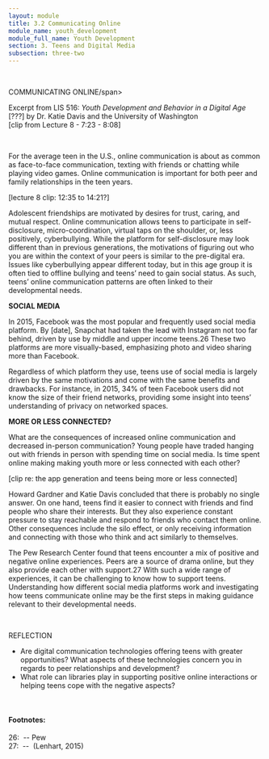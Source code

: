 ```yaml
---
layout: module
title: 3.2 Communicating Online
module_name: youth_development
module_full_name: Youth Development
section: 3. Teens and Digital Media
subsection: three-two
---
```



<br> 
<div class="explanatory">  

  <p><span class="box-title">COMMUNICATING ONLINE/span></p> 

<p>Excerpt from LIS 516: <i>Youth Development and Behavior in a Digital Age</i> [???] by Dr. Katie Davis and the University of Washington <br>
[clip from Lecture 8 -  7:23 - 8:08]</p> 

</div> 
<br> 

For the average teen in the U.S., online communication is about as common as face-to-face communication, texting with friends or chatting while playing video games. Online communication is important for both peer and family relationships in the teen years. 

[lecture 8 clip: 12:35 to 14:21?] 

Adolescent friendships are motivated by desires for trust, caring, and mutual respect. Online communication allows teens to participate in self-disclosure, micro-coordination, virtual taps on the shoulder, or, less positively, cyberbullying. While the platform for self-disclosure may look different than in previous generations, the motivations of figuring out who you are within the context of your peers is similar to the pre-digital era. Issues like cyberbullying appear different today, but in this age group it is often tied to offline bullying and teens’ need to gain social status. As such, teens’ online communication patterns are often linked to their developmental needs.

**SOCIAL MEDIA** 

In 2015, Facebook was the most popular and frequently used social media platform. By [date], Snapchat had taken the lead with Instagram not too far behind, driven by use by middle and upper income teens.26 These two platforms are more visually-based, emphasizing photo and video sharing more than Facebook. 

Regardless of which platform they use, teens use of social media is largely driven by the same motivations and come with the same benefits and drawbacks. For instance, in 2015, 34% of teen Facebook users did not know the size of their friend networks, providing some insight into teens’ understanding of privacy on networked spaces.  

**MORE OR LESS CONNECTED?** 

What are the consequences of increased online communication and decreased in-person communication? Young people have traded hanging out with friends in person with spending time on social media. Is time spent online making making youth more or less connected with each other?  

[clip re: the app generation and teens being more or less connected] 

Howard Gardner and Katie Davis concluded that there is probably no single answer. On one hand, teens find it easier to connect with friends and find people who share their interests. But they also experience constant pressure to stay reachable and respond to friends who contact them online. Other consequences include the silo effect, or only receiving information and connecting with those who think and act similarly to themselves.  

The Pew Research Center found that teens encounter a mix of positive and negative online experiences. Peers are a source of drama online, but they also provide each other with support.27 With such a wide range of experiences, it can be challenging to know how to support teens. Understanding how different social media platforms work and investigating how teens communicate online may be the first steps in making guidance relevant to their developmental needs. 

<br>
<div class="reflection"> 

  <p><span class="box-title">REFLECTION</span></p> 
  <ul>
  <li>Are digital communication technologies offering teens with greater opportunities? What aspects of these technologies concern you in regards to peer relationships and development?</li>
<li>What role can libraries play in supporting positive online interactions or helping teens cope with the negative aspects?</li>
</div>
<br>



#### Footnotes:

<a name="fn26">26</a>:  -- Pew
<br>
<a name="fn27">27</a>:  --  (Lenhart, 2015)
